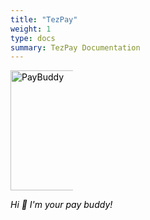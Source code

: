 ```yaml
---
title: "TezPay"
weight: 1
type: docs
summary: TezPay Documentation
---
```


<style>
	.grid {
		display: grid;
		grid-template-columns: repeat(4, auto);
		grid-column-gap: 4px
	}

	.grid a {
		color: black;
		text-align: left;
	}

	.grid img {
		max-width: 100px;
		min-width: 40px;
		width: 20vw
	}
	.grid .link {
		transition: 0.2s
	}

	.grid .link:hover {
		transform: scale(1.1)
	}
</style>

<div class="grid" align="center" >
  <a href="tutorials/" >
	<div class="link" style="display: inline-block">
		<img src="/paybuddy.png" alt="PayBuddy"/>
		<div><p><i>Hi 👋 I'm your pay buddy!</i></p></div>
	</div>
  </a>
</div>
